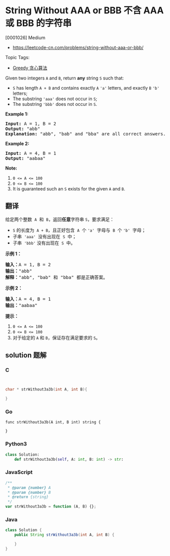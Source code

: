 # String Without AAA or BBB 不含 AAA 或 BBB 的字符串

[0001026] Medium

- https://leetcode-cn.com/problems/string-without-aaa-or-bbb/

Topic Tags:

- [Greedy 贪心算法](https://leetcode-cn.com/tag/greedy/)

Given two integers `A` and `B`, return **any** string `S` such that:

- `S` has length `A + B` and contains exactly `A` `'a'` letters, and exactly `B` `'b'` letters;
- The substring `'aaa'` does not occur in `S`;
- The substring `'bbb'` does not occur in `S`.

**Example 1:**

<pre><strong>Input: </strong>A = <span id="example-input-1-1">1</span>, B = <span id="example-input-1-2">2</span>
<strong>Output: </strong><span id="example-output-1">"abb"
</span><strong>Explanation:</strong> "abb", "bab" and "bba" are all correct answers.
</pre>

**Example 2:**

<pre><strong>Input: </strong>A = <span id="example-input-2-1">4</span>, B = <span id="example-input-2-2">1</span>
<strong>Output: </strong><span id="example-output-2">"aabaa"</span></pre>

**Note:**

1.  `0 <= A <= 100`
2.  `0 <= B <= 100`
3.  It is guaranteed such an `S` exists for the given `A` and `B`.

## 翻译

给定两个整数  `A`  和  `B`，返回**任意**字符串 `S`，要求满足：

- `S` 的长度为  `A + B`，且正好包含  `A`  个 `'a'`  字母与  `B`  个 `'b'`  字母；
- 子串  `'aaa'`  没有出现在  `S`  中；
- 子串  `'bbb'` 没有出现在  `S`  中。

**示例 1：**

<pre><strong>输入：</strong>A = 1, B = 2
<strong>输出：</strong>"abb"
<strong>解释：</strong>"abb", "bab" 和 "bba" 都是正确答案。
</pre>

**示例 2：**

<pre><strong>输入：</strong>A = 4, B = 1
<strong>输出：</strong>"aabaa"</pre>

**提示：**

1.  `0 <= A <= 100`
2.  `0 <= B <= 100`
3.  对于给定的 `A` 和 `B`，保证存在满足要求的 `S`。

## solution 题解

### C

```c


char * strWithout3a3b(int A, int B){

}


```

### Go

```golang
func strWithout3a3b(A int, B int) string {

}
```

### Python3

```python
class Solution:
    def strWithout3a3b(self, A: int, B: int) -> str:

```

### JavaScript

```javascript
/**
 * @param {number} A
 * @param {number} B
 * @return {string}
 */
var strWithout3a3b = function (A, B) {};
```

### Java

```java
class Solution {
    public String strWithout3a3b(int A, int B) {

    }
}
```
